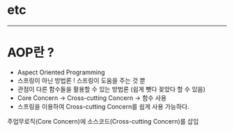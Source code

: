 # etc
--------------------------------------------

# AOP란 ?
 - Aspect Oriented Programming 
 - 스프링이 아닌 방법론 ! 스프링이 도움을 주는 것 뿐
 - 관점이 다른 함수들을 활용할 수 있는 방법론 (쉽게 뺏다 꽂았다 할 수 있음)
 - Core Concern -> Cross-cutting Concern -> 함수 사용
 - 스프링을 이용하여 Cross-cutting Concern를 쉽게 사용 가능하다.
 
 주업무로직(Core Concern)에 소스코드(Cross-cutting Concern)를 삽입